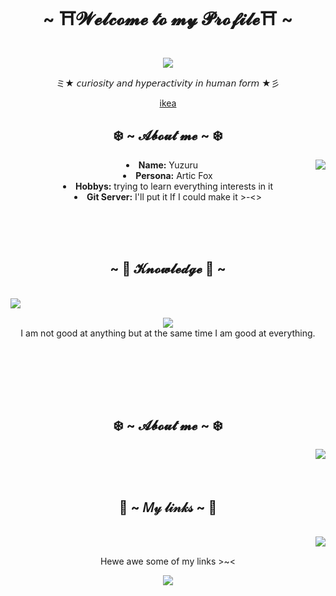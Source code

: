 <body>
    <center>
<h1 align="center">~ ⛩️𝓦𝓮𝓵𝓬𝓸𝓶𝓮 𝓽𝓸 𝓶𝔂 𝓟𝓻𝓸𝓯𝓲𝓵𝓮⛩️ ~ </h1>
<br>
<div align="center">
    <a href="https://github.com/Yuzuru10">
        <img src="https://media.tenor.com/XmUpFK6JyU8AAAAi/cute-please.gif" />
    </a>
        <br>    
    <p> ミ★ 𝘤𝘶𝘳𝘪𝘰𝘴𝘪𝘵𝘺 𝘢𝘯𝘥 𝘩𝘺𝘱𝘦𝘳𝘢𝘤𝘵𝘪𝘷𝘪𝘵𝘺 𝘪𝘯 𝘩𝘶𝘮𝘢𝘯 𝘧𝘰𝘳𝘮 ★彡</p>    
<p><a href="www.ikea.com"> ikea </a></p>
</div>

<div>
<h2 align="center">❄️ ~ 𝓐𝓫𝓸𝓾𝓽 𝓶𝓮 ~ ❄️</h2>
    <div align="center">
<img src="https://media.tenor.com/mnmu16CGt6QAAAAi/dont-care-idc.gif" align="right">
    </div>

<li>
    <b>Name:</b> Yuzuru </li>
<li>
    <b>Persona:</b> Artic Fox </li>
<li>
<b>Hobbys:</b> trying to learn everything interests in it</li>    
<li>    
    <b>Git Server:</b> I'll put it If I could make it >-<> </li>
 
<br><br><br>

<div>
<h2 align="center">~ 🎉 𝓚𝓷𝓸𝔀𝓵𝓮𝓭𝓰𝓮 🎉 ~ </h2>
    <br>
    <div align="center">
    <img src="https://media.tenor.com/2pgzGUBVuGwAAAAC/bom-dia.gif" align="left">
    </div>  
    <br>
<p align="center">
<img src="https://img.shields.io/badge/adobe%20photoshop%20-%2331A8FF.svg?&style=for-the-badge&logo=adobe%20photoshop&logoColor=white"/> <br>
I am not good at anything but at the same time I am good at everything.
</p>
<br>
</div> 

<br><br><br>

<div>
<h2 align="center">❄️ ~ 𝓐𝓫𝓸𝓾𝓽 𝓶𝓮 ~ ❄️</h2>
    <div align="center">
<img src="https://media.tenor.com/mnmu16CGt6QAAAAi/dont-care-idc.gif" align="right">
    </div>

<br><br><br>

<div>
<h2 align="center"> 🍁 ~  𝑀𝓎 𝓁𝒾𝓃𝓀𝓈 ~ 🍁 </h2>
    <br>
    <div align="center">
    <img src="https://media.tenor.com/5QR79Xb9guMAAAAM/cute-food.gif" align="right">
    </div>
    <br>
<p align="center"> Hewe awe some of my
links >~<</p>
<p align="center"><a href="https://steamcommunity.com/id/Yuzuru_10"><img src="https://lanyard.kyrie25.me/api/710631006067097650?waveColor=8B8BFA&waveSpotifyColor=B48EF7&gradient=7E37F9-B48EF7-E568C4&idleMessage=Sweepwing >-<"/></a></p>
<br>
</div>
</body>   
